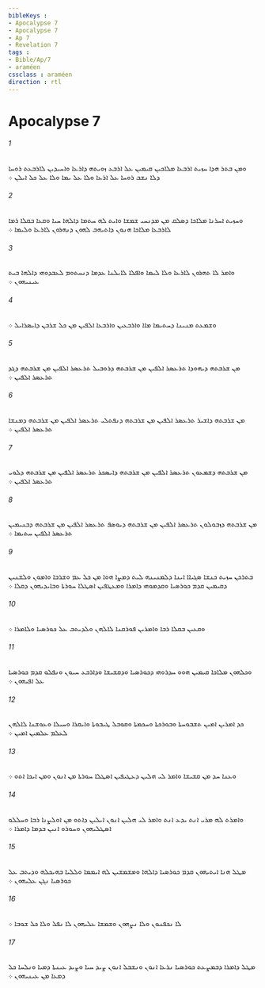 ```yaml
---
bibleKeys : 
- Apocalypse 7
- Apocalypse 7
- Ap 7
- Revelation 7
tags : 
- Bible/Ap/7
- araméen
cssclass : araméen
direction : rtl
---
```


# Apocalypse 7

###### 1
ܘܡܢ ܒܬܪ ܗܕܐ ܚܙܝܬ ܐܪܒܥܐ ܡܠܐܟܝܢ ܩܝܡܝܢ ܥܠ ܐܪܒܥ ܙܘܝܬܗ ܕܐܪܥܐ ܘܐܚܝܕܝܢ ܠܐܪܒܥܬ ܪܘܚܐ ܕܠܐ ܢܫܒ ܪܘܚܐ ܥܠ ܐܪܥܐ ܘܠܐ ܥܠ ܝܡܐ ܘܠܐ ܥܠ ܟܠ ܐܝܠܢ ܀
###### 2
ܘܚܙܝܬ ܐܚܪܢܐ ܡܠܐܟܐ ܕܤܠܩ ܡܢ ܡܕܢܚܝ ܫܡܫܐ ܘܐܝܬ ܠܗ ܚܬܡܐ ܕܐܠܗܐ ܚܝܐ ܘܩܥܐ ܒܩܠܐ ܪܡܐ ܠܐܪܒܥܐ ܡܠܐܟܐ ܗܢܘܢ ܕܐܬܝܗܒ ܠܗܘܢ ܕܢܗܪܘܢ ܠܐܪܥܐ ܘܠܝܡܐ ܀
###### 3
ܘܐܡܪ ܠܐ ܬܗܪܘܢ ܠܐܪܥܐ ܘܠܐ ܠܝܡܐ ܘܐܦܠܐ ܠܐܝܠܢܐ ܥܕܡܐ ܕܢܚܬܘܡ ܠܥܒܕܘܗܝ ܕܐܠܗܐ ܒܝܬ ܥܝܢܝܗܘܢ ܀
###### 4
ܘܫܡܥܬ ܡܢܝܢܐ ܕܚܬܝܡܐ ܡܐܐ ܘܐܪܒܥܝܢ ܘܐܪܒܥܐ ܐܠܦܝܢ ܡܢ ܟܠ ܫܪܒܢ ܕܐܝܤܪܐܝܠ ܀
###### 5
ܡܢ ܫܪܒܬܗ ܕܝܗܘܕܐ ܬܪܥܤܪ ܐܠܦܝܢ ܡܢ ܫܪܒܬܗ ܕܪܘܒܝܠ ܬܪܥܤܪ ܐܠܦܝܢ ܡܢ ܫܪܒܬܗ ܕܓܕ ܬܪܥܤܪ ܐܠܦܝܢ ܀
###### 6
ܡܢ ܫܪܒܬܗ ܕܐܫܝܪ ܬܪܥܤܪ ܐܠܦܝܢ ܡܢ ܫܪܒܬܗ ܕܢܦܬܠܝ ܬܪܥܤܪ ܐܠܦܝܢ ܡܢ ܫܪܒܬܗ ܕܡܢܫܐ ܬܪܥܤܪ ܐܠܦܝܢ ܀
###### 7
ܡܢ ܫܪܒܬܗ ܕܫܡܥܘܢ ܬܪܥܤܪ ܐܠܦܝܢ ܡܢ ܫܪܒܬܗ ܕܐܝܤܟܪ ܬܪܥܤܪ ܐܠܦܝܢ ܡܢ ܫܪܒܬܗ ܕܠܘܝ ܬܪܥܤܪ ܐܠܦܝܢ ܀
###### 8
ܡܢ ܫܪܒܬܗ ܕܙܒܘܠܘܢ ܬܪܥܤܪ ܐܠܦܝܢ ܡܢ ܫܪܒܬܗ ܕܝܘܤܦ ܬܪܥܤܪ ܐܠܦܝܢ ܡܢ ܫܪܒܬܗ ܕܒܢܝܡܝܢ ܬܪܥܤܪ ܐܠܦܝܢ ܚܬܝܡܐ ܀
###### 9
ܒܬܪܟܢ ܚܙܝܬ ܟܢܫܐ ܤܓܝܐܐ ܐܝܢܐ ܕܠܡܢܝܢܗ ܠܝܬ ܕܡܨܐ ܗܘܐ ܡܢ ܟܠ ܥܡ ܘܫܪܒܐ ܘܐܡܘܢ ܘܠܫܢܝܢ ܕܩܝܡܝܢ ܩܕܡ ܟܘܪܤܝܐ ܘܩܕܡܘܗܝ ܕܐܡܪܐ ܘܡܥܛܦܝܢ ܐܤܛܠܐ ܚܘܪܬܐ ܘܒܐܝܕܝܗܘܢ ܕܩܠܐ ܀
###### 10
ܘܩܥܝܢ ܒܩܠܐ ܪܒܐ ܘܐܡܪܝܢ ܦܘܪܩܢܐ ܠܐܠܗܢ ܘܠܕܝܬܒ ܥܠ ܟܘܪܤܝܐ ܘܠܐܡܪܐ ܀
###### 11
ܘܟܠܗܘܢ ܡܠܐܟܐ ܩܝܡܝܢ ܗܘܘ ܚܕܪܘܗܝ ܕܟܘܪܤܝܐ ܘܕܩܫܝܫܐ ܘܕܐܪܒܥ ܚܝܘܢ ܘܢܦܠܘ ܩܕܡ ܟܘܪܤܝܐ ܥܠ ܐܦܝܗܘܢ ܀
###### 12
ܟܕ ܐܡܪܝܢ ܐܡܝܢ ܬܫܒܘܚܬܐ ܘܒܘܪܟܬܐ ܘܚܟܡܬܐ ܘܩܘܒܠ ܛܝܒܘܬܐ ܘܐܝܩܪܐ ܘܚܝܠܐ ܘܥܘܫܢܐ ܠܐܠܗܢ ܠܥܠܡ ܥܠܡܝܢ ܐܡܝܢ ܀
###### 13
ܘܥܢܐ ܚܕ ܡܢ ܩܫܝܫܐ ܘܐܡܪ ܠܝ ܗܠܝܢ ܕܥܛܝܦܝܢ ܐܤܛܠܐ ܚܘܪܬܐ ܡܢ ܐܢܘܢ ܘܡܢ ܐܝܟܐ ܐܬܘ ܀
###### 14
ܘܐܡܪܬ ܠܗ ܡܪܝ ܐܢܬ ܝܕܥ ܐܢܬ ܘܐܡܪ ܠܝ ܗܠܝܢ ܐܢܘܢ ܐܝܠܝܢ ܕܐܬܘ ܡܢ ܐܘܠܨܢܐ ܪܒܐ ܘܚܠܠܘ ܐܤܛܠܝܗܘܢ ܘܚܘܪܘ ܐܢܝܢ ܒܕܡܐ ܕܐܡܪܐ ܀
###### 15
ܡܛܠ ܗܢܐ ܐܝܬܝܗܘܢ ܩܕܡ ܟܘܪܤܝܐ ܕܐܠܗܐ ܘܡܫܡܫܝܢ ܠܗ ܐܝܡܡܐ ܘܠܠܝܐ ܒܗܝܟܠܗ ܘܕܝܬܒ ܥܠ ܟܘܪܤܝܐ ܢܓܢ ܥܠܝܗܘܢ ܀
###### 16
ܠܐ ܢܟܦܢܘܢ ܘܠܐ ܢܨܗܘܢ ܘܫܡܫܐ ܥܠܝܗܘܢ ܠܐ ܢܦܠ ܘܠܐ ܟܠ ܫܘܒܐ ܀
###### 17
ܡܛܠ ܕܐܡܪܐ ܕܒܡܨܥܬ ܟܘܪܤܝܐ ܢܪܥܐ ܐܢܘܢ ܘܢܫܒܠ ܐܢܘܢ ܨܝܕ ܚܝܐ ܘܨܝܕ ܥܝܢܬܐ ܕܡܝܐ ܘܢܠܚܐ ܟܠ ܕܡܥܐ ܡܢ ܥܝܢܝܗܘܢ ܀
